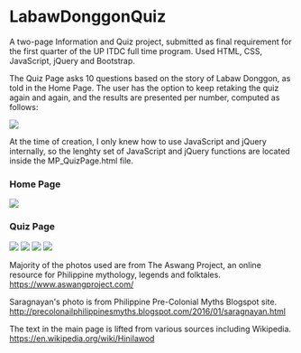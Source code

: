 # LabawDonggonQuiz

A two-page Information and Quiz project, submitted as final requirement for the first quarter of the UP ITDC full time program. Used HTML, CSS, JavaScript, jQuery and Bootstrap.

The Quiz Page asks 10 questions based on the story of Labaw Donggon, as told in the Home Page. The user has the option to keep retaking the quiz again and again, and the results are presented per number, computed as follows:

<img src="https://user-images.githubusercontent.com/29102307/28226663-8b8ecfe2-6909-11e7-8780-3033585e9d61.png">

At the time of creation, I only knew how to use JavaScript and jQuery internally, so the lenghty set of JavaScript and jQuery functions are located inside the MP_QuizPage.html file.

<h3>Home Page</h3>
<img src="https://user-images.githubusercontent.com/29102307/28225963-f6823cc4-6906-11e7-8bbc-fd54f9ed0cbf.png">

<h3>Quiz Page</h3>
<img src="https://user-images.githubusercontent.com/29102307/28226478-deb12266-6908-11e7-9e26-cfade4c39eac.png">
<img src="https://user-images.githubusercontent.com/29102307/28225961-f67f51e4-6906-11e7-89a5-9463f9fe43d2.png">
<img src="https://user-images.githubusercontent.com/29102307/28226476-de81b3f0-6908-11e7-9863-5cda1e432115.png">
<img src="https://user-images.githubusercontent.com/29102307/28225964-f693ca66-6906-11e7-97a1-2fbc82b3c466.png">


Majority of the photos used are from The Aswang Project, an online resource for Philippine mythology, legends and folktales.
https://www.aswangproject.com/

Saragnayan's photo is from Philippine Pre-Colonial Myths Blogspot site.
http://precolonailphilippinesmyths.blogspot.com/2016/01/saragnayan.html

The text in the main page is lifted from various sources including Wikipedia.
https://en.wikipedia.org/wiki/Hinilawod
